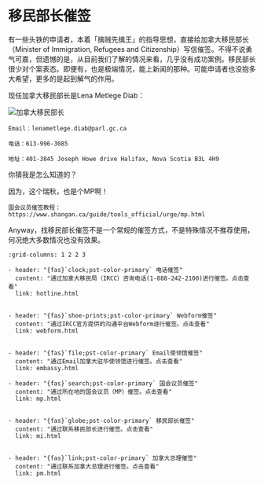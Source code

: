 # 移民部长催签

<div class="dividing-line"></div>

有一些头铁的申请者，本着「擒贼先擒王」的指导思想，直接给加拿大移民部长（Minister of Immigration, Refugees and Citizenship）写信催签。不得不说勇气可嘉，但遗憾的是，从目前我们了解的情况来看，几乎没有成功案例。移民部长很少对个案表态。即便有，也是极端情况，能上新闻的那种。可能申请者也没抱多大希望，更多的是起到解气的作用。

现任加拿大移民部长是Lena Metlege Diab：

![加拿大移民部长](https://www.ourcommons.ca/Content/Parliamentarians/Images/OfficialMPPhotos/44/DiabLenaMetlege_Lib.jpg)

```{admonition} 加拿大移民部长的联系方式
Email：lenametlege.diab@parl.gc.ca

电话：613-996-3085

地址：401-3845 Joseph Howe drive Halifax, Nova Scotia B3L 4H9
```

你猜我是怎么知道的？

因为，这个瑞秋，也是个MP啊！

```{seealso} 
国会议员催签教程：https://www.shangan.ca/guide/tools_official/urge/mp.html
```

Anyway，找移民部长催签不是一个常规的催签方式，不是特殊情况不推荐使用，何况绝大多数情况也没有效果。

<div class="dividing-line"></div>

```{gallery-grid}
:grid-columns: 1 2 2 3

- header: "{fas}`clock;pst-color-primary` 电话催签"
  content: "通过加拿大移民局（IRCC）咨询电话(1-888-242-2100)进行催签。点击查看"
  link: hotline.html


- header: "{fas}`shoe-prints;pst-color-primary` Webform催签"
  content: "通过IRCC官方提供的沟通平台Webform进行催签。点击查看"
  link: webform.html


- header: "{fas}`file;pst-color-primary` Email使领馆催签"
  content: "通过Email加拿大驻华使领馆进行催签。点击查看"
  link: embassy.html

- header: "{fas}`search;pst-color-primary` 国会议员催签"
  content: "通过所在地的国会议员（MP）催签。点击查看"
  link: mp.html


- header: "{fas}`globe;pst-color-primary` 移民部长催签"
  content: "通过联系移民部长进行催签。点击查看"
  link: mi.html


- header: "{fas}`link;pst-color-primary` 加拿大总理催签"
  content: "通过联系加拿大总理进行催签。点击查看"
  link: pm.html
```

<div class="dividing-line"></div>